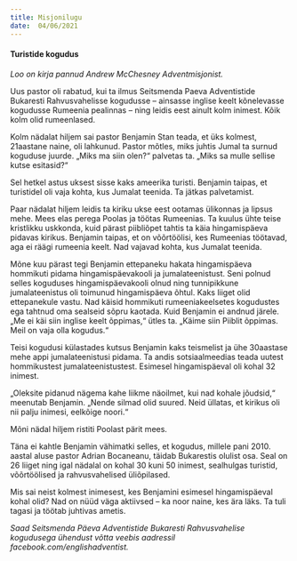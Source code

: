 ```yaml
---
title: Misjonilugu  
date:  04/06/2021  
---
```


#### Turistide kogudus

_Loo on kirja pannud Andrew McChesney Adventmisjonist._

Uus pastor oli rabatud, kui ta ilmus Seitsmenda Paeva Adventistide Bukaresti Rahvusvahelisse kogudusse – ainsasse inglise keelt kõnelevasse kogudusse Rumeenia pealinnas – ning leidis eest ainult kolm inimest. Kõik kolm olid rumeenlased.

Kolm nädalat hiljem sai pastor Benjamin Stan teada, et üks kolmest, 21aastane naine, oli lahkunud. Pastor mõtles, miks juhtis Jumal ta surnud koguduse juurde. „Miks ma siin olen?“ palvetas ta. „Miks sa mulle sellise kutse esitasid?“

Sel hetkel astus uksest sisse kaks ameerika turisti. Benjamin taipas, et turistidel oli vaja kohta, kus Jumalat teenida. Ta jätkas palvetamist.

Paar nädalat hiljem leidis ta kiriku ukse eest ootamas ülikonnas ja lipsus mehe. Mees elas perega Poolas ja töötas Rumeenias. Ta kuulus ühte teise kristlikku uskkonda, kuid pärast piibliõpet tahtis ta käia hingamispäeva pidavas kirikus. Benjamin taipas, et on võõrtöölisi, kes Rumeenias töötavad, aga ei räägi rumeenia keelt. Nad vajavad kohta, kus Jumalat teenida.

Mõne kuu pärast tegi Benjamin ettepaneku hakata hingamispäeva hommikuti pidama hingamispäevakooli ja jumalateenistust. Seni polnud selles koguduses hingamispäevakooli olnud ning tunnipikkune jumalateenistus oli toimunud hingamispäeva õhtul. Kaks liiget olid ettepanekule vastu. Nad käisid hommikuti rumeeniakeelsetes kogudustes ega tahtnud oma sealseid sõpru kaotada. Kuid Benjamin ei andnud järele. „Me ei käi siin inglise keelt õppimas,“ ütles ta. „Käime siin Piiblit õppimas. Meil on vaja olla kogudus.“

Teisi kogudusi külastades kutsus Benjamin kaks teismelist ja ühe 30aastase mehe appi jumalateenistusi pidama. Ta andis sotsiaalmeedias teada uutest hommikustest jumalateenistustest. Esimesel hingamispäeval oli kohal 32 inimest.

„Oleksite pidanud nägema kahe liikme näoilmet, kui nad kohale jõudsid,“ meenutab Benjamin. „Nende silmad olid suured. Neid üllatas, et kirikus oli nii palju inimesi, eelkõige noori.“

Mõni nädal hiljem ristiti Poolast pärit mees.

Täna ei kahtle Benjamin vähimatki selles, et kogudus, millele pani 2010. aastal aluse pastor Adrian Bocaneanu, täidab Bukarestis olulist osa. Seal on 26 liiget ning igal nädalal on kohal 30 kuni 50 inimest, sealhulgas turistid, võõrtöölised ja rahvusvahelised üliõpilased.

Mis sai neist kolmest inimesest, kes Benjamini esimesel hingamispäeval kohal olid? Nad on nüüd väga aktiivsed – ka noor naine, kes ära läks. Ta tuli tagasi ja töötab juhtivas ametis.

_Saad Seitsmenda Päeva Adventistide Bukaresti Rahvusvahelise kogudusega ühendust võtta veebis aadressil facebook.com/englishadventist._